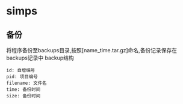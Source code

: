 # simps
## 备份
将程序备份至backups目录,按照[name_time.tar.gz]命名,备份记录保存在backups记录中
backup结构
```
id: 自增编号
pid: 项目编号
filename: 文件名
time: 备份时间
size: 备份时间
```

